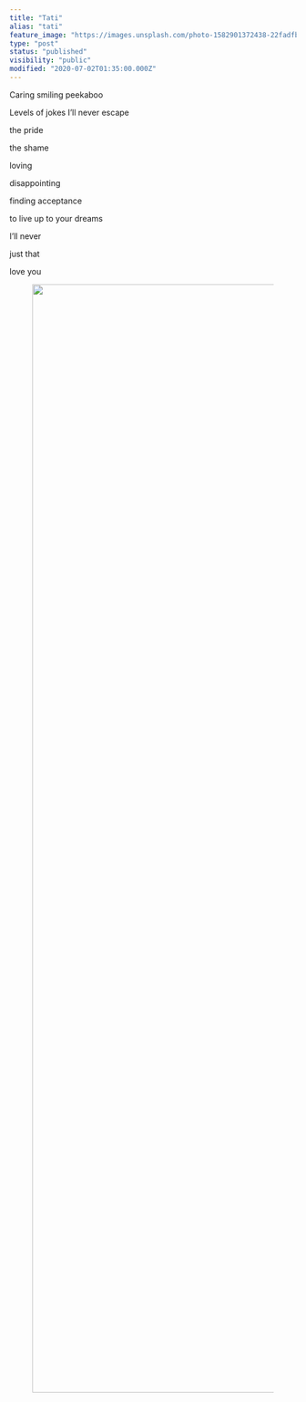 ```yaml
---
title: "Tati"
alias: "tati"
feature_image: "https://images.unsplash.com/photo-1582901372438-22fadfb39c7e?ixlib=rb-1.2.1&q=80&fm=jpg&crop=entropy&cs=tinysrgb&w=2000&fit=max&ixid=eyJhcHBfaWQiOjExNzczfQ"
type: "post"
status: "published"
visibility: "public"
modified: "2020-07-02T01:35:00.000Z"
---
```


<p>Caring smiling peekaboo</p><p>Levels of jokes I’ll never escape</p><p>the pride</p><p>the shame</p><p>loving</p><p>disappointing</p><p>finding acceptance</p><p>to live up to your dreams</p><p>I’ll never</p><p>just that</p><p>love you </p><figure class="kg-card kg-image-card"><img src="__GHOST_URL__/content/images/2020/07/22E5DDAA-1C9D-4627-B312-2616E81D9D0B.jpeg" class="kg-image" alt loading="lazy" width="1378" height="1944" srcset="__GHOST_URL__/content/images/size/w600/2020/07/22E5DDAA-1C9D-4627-B312-2616E81D9D0B.jpeg 600w, __GHOST_URL__/content/images/size/w1000/2020/07/22E5DDAA-1C9D-4627-B312-2616E81D9D0B.jpeg 1000w, __GHOST_URL__/content/images/2020/07/22E5DDAA-1C9D-4627-B312-2616E81D9D0B.jpeg 1378w" sizes="(min-width: 720px) 720px"></figure>
